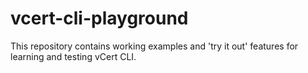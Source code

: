 # vcert-cli-playground
This repository contains working examples and 'try it out' features for learning and testing vCert CLI.
